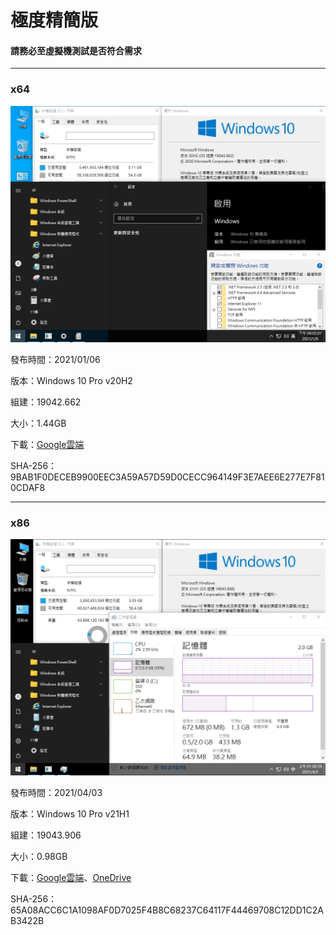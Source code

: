 # 極度精簡版

#### 請務必至虛擬機測試是否符合需求

----

### x64

![Win10_2009_(19042.662)_20210106.png](/preview/Win10_2009_(19042.662)_20210106.png)

發布時間：2021/01/06

版本：Windows 10 Pro v20H2

組建：19042.662

大小：1.44GB

下載：[Google雲端](http://tiny.cc/win10_2009_20210106)

SHA-256：9BAB1F0DECEB9900EEC3A59A57D59D0CECC964149F3E7AEE6E277E7F810CDAF8

----

### x86

![Win10_21H1_(19043.906)_x86_20210403.png](/preview/Win10_21H1_(19043.906)_x86_20210403.png)

發布時間：2021/04/03

版本：Windows 10 Pro v21H1

組建：19043.906

大小：0.98GB

下載：[Google雲端](http://tiny.cc/w10_21H1_x86_20210403)、[OneDrive](http://tiny.cc/w10_21H1_x86_20210403_o)

SHA-256：65A08ACC6C1A1098AF0D7025F4B8C68237C64117F44469708C12DD1C2AB3422B
